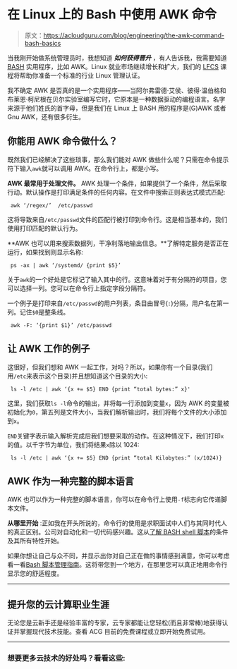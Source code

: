 # 在 Linux 上的 Bash 中使用 AWK 命令

> 原文：<https://acloudguru.com/blog/engineering/the-awk-command-bash-basics>

当我刚开始做系统管理员时，我想知道 ***如何获得晋升*** ，有人告诉我，我需要知道 [BASH](https://acloudguru.com/blog/engineering/tutorial-the-best-tips-tricks-for-bash-explained) 实用程序，比如 AWK。Linux 就业市场继续增长和扩大，我们的 [LFCS](https://acloudguru.com/course/linux-foundation-certified-system-administrator-lfcs) 课程将帮助你准备一个标准的行业 Linux 管理认证。

我不确定 AWK 是否真的是一个实用程序——当阿尔弗雷德·艾侯、彼得·温伯格和布莱恩·柯尼根在贝尔实验室编写它时，它原本是一种数据驱动的编程语言。名字来源于他们姓氏的首字母，但是我们在 Linux 上 BASH 用的程序是(G)AWK 或者 Gnu AWK，还有很多衍生。

## **你能用 AWK 命令做什么？**

既然我们已经解决了这些琐事，那么我们能对 AWK 做些什么呢？只需在命令提示符下输入`awk`就可以调用 AWK。在命令行上，都是小写。

**AWK 最常用于处理文件。** AWK 处理一个条件，如果提供了一个条件，然后采取行动。默认操作是打印满足条件的任何内容。在文件中搜索正则表达式模式匹配:

```
 awk ‘/regex/’  /etc/passwd 
```

这将导致来自`/etc/passwd`文件的匹配行被打印到命令行。这是相当基本的，我们使用打印匹配的默认行为。

**AWK 也可以用来搜索数据列，干净利落地输出信息。**了解特定服务是否正在运行，如果找到则显示名称:

```
 ps -ax | awk ‘/systemd/ {print $5}’
```

关于`awk`的一个好处是它标记了输入其中的行。这意味着对于有分隔符的项目，您可以选择一列。您可以在命令行上指定字段分隔符。

一个例子是打印来自`/etc/passwd`的用户列表，条目由冒号(`:`)分隔，用户名在第一列。记住`$0`是整条线。

```
 awk -F: ‘{print $1}’ /etc/passwd
```

## **让 AWK 工作的例子**

这很好，但我们想和 AWK 一起工作，对吗？所以，如果你有一个目录(我们用`/etc`来表示这个目录)并且想知道这个目录的大小:

```
 ls -l /etc | awk ‘{x += $5} END {print “total bytes:” x}'
```

这里，我们获取`ls -l`命令的输出，并将每一行添加到变量`x`，因为 AWK 的变量被初始化为`0`，第五列是文件大小，当我们解析输出时，我们将每个文件的大小添加到`x`。

`END`关键字表示输入解析完成后我们想要采取的动作。在这种情况下，我们打印`x`的值。以千字节为单位，我们将结果`x`除以 1024:

```
 ls -l /etc | awk ‘{x += $5} END {print “total Kilobytes:” (x/1024)}
```

## AWK 作为一种完整的脚本语言

AWK 也可以作为一种完整的脚本语言，你可以在命令行上使用`-f`标志向它传递脚本文件。

**从哪里开始** :正如我在开头所说的，命令行的使用是求职面试中人们与其同时代人的真正区别。公司对自动化和一切代码感兴趣。这从[了解 BASH shell 脚本](https://acloudguru.com/course/the-system-administrators-guide-to-bash-scripting)的条件及其所有特性开始。

如果你想让自己与众不同，并显示出你对自己正在做的事情感到满意，你可以考虑看一看[Bash 脚本管理指南](https://acloudguru.com/blog/engineering/conditions-in-bash-scripting-if-statements)。这将带您到一个地方，在那里您可以真正地用命令行显示您的舒适程度。

* * *

## 提升您的云计算职业生涯

无论您是云新手还是经验丰富的专家，云专家都能让您轻松(而且非常棒)地获得认证并掌握现代技术技能。查看 ACG 目前的免费课程或立即开始免费试用。

* * *

### 想要更多云技术的好处吗？看看这些: